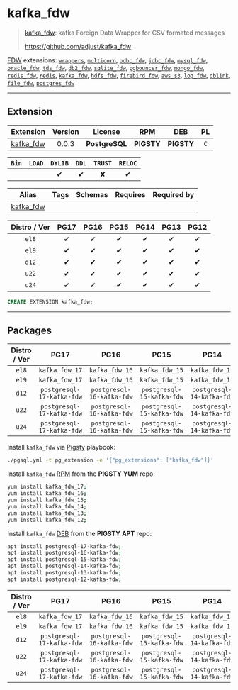 # kafka_fdw


> [kafka_fdw](https://github.com/adjust/kafka_fdw): kafka Foreign Data Wrapper for CSV formated messages
>
> https://github.com/adjust/kafka_fdw





[FDW](/fdw) extensions: [`wrappers`](/wrappers), [`multicorn`](/multicorn), [`odbc_fdw`](/odbc_fdw), [`jdbc_fdw`](/jdbc_fdw), [`mysql_fdw`](/mysql_fdw), [`oracle_fdw`](/oracle_fdw), [`tds_fdw`](/tds_fdw), [`db2_fdw`](/db2_fdw), [`sqlite_fdw`](/sqlite_fdw), [`pgbouncer_fdw`](/pgbouncer_fdw), [`mongo_fdw`](/mongo_fdw), [`redis_fdw`](/redis_fdw), [`redis`](/redis), [`kafka_fdw`](/kafka_fdw), [`hdfs_fdw`](/hdfs_fdw), [`firebird_fdw`](/firebird_fdw), [`aws_s3`](/aws_s3), [`log_fdw`](/log_fdw), [`dblink`](/dblink), [`file_fdw`](/file_fdw), [`postgres_fdw`](/postgres_fdw)


-------
## Extension


| Extension | Version | License | RPM | DEB | PL |
|-----------|:-------:|:-------:|:---:|:---:|:--:|
| [kafka_fdw](https://github.com/adjust/kafka_fdw) | 0.0.3 | **<span class="tcblue">PostgreSQL</span>** | **<span class="tcwarn">PIGSTY</span>** | **<span class="tcwarn">PIGSTY</span>** | `C` |



| `Bin` | `LOAD` | `DYLIB` | `DDL` | `TRUST` | `RELOC` |
|:-----:|:------:|:-------:|:-----:|:-------:|:-------:|
|  |  | <span class="tcblue">✔</span> | <span class="tcblue">✔</span> | <span class="tcwarn">✘</span> | <span class="tcblue">✔</span> |



| Alias | Tags | Schemas | Requires | Required by |
|-------|------|---------|----------|-------------|
| [kafka_fdw](/kafka_fdw) |  |  |  |  |



| Distro / Ver | PG17 | PG16 | PG15 | PG14 | PG13 | PG12 |
|:------------:|:----:|:----:|:----:|:----:|:----:|:----:|
| `el8` | <span class="tcblue">✔</span> | <span class="tcblue">✔</span> | <span class="tcblue">✔</span> | <span class="tcblue">✔</span> | <span class="tcblue">✔</span> | <span class="tcblue">✔</span> |
| `el9` | <span class="tcblue">✔</span> | <span class="tcblue">✔</span> | <span class="tcblue">✔</span> | <span class="tcblue">✔</span> | <span class="tcblue">✔</span> | <span class="tcblue">✔</span> |
| `d12` | <span class="tcblue">✔</span> | <span class="tcblue">✔</span> | <span class="tcblue">✔</span> | <span class="tcblue">✔</span> | <span class="tcblue">✔</span> | <span class="tcblue">✔</span> |
| `u22` | <span class="tcblue">✔</span> | <span class="tcblue">✔</span> | <span class="tcblue">✔</span> | <span class="tcblue">✔</span> | <span class="tcblue">✔</span> | <span class="tcblue">✔</span> |
| `u24` | <span class="tcblue">✔</span> | <span class="tcblue">✔</span> | <span class="tcblue">✔</span> | <span class="tcblue">✔</span> | <span class="tcblue">✔</span> | <span class="tcblue">✔</span> |





```sql
CREATE EXTENSION kafka_fdw;
```

-----------


## Packages


| Distro / Ver | PG17 | PG16 | PG15 | PG14 | PG13 | PG12 |
|:------------:|:----:|:----:|:----:|:----:|:----:|:----:|
| `el8` | `kafka_fdw_17` | `kafka_fdw_16` | `kafka_fdw_15` | `kafka_fdw_14` | `kafka_fdw_13` | `kafka_fdw_12` |
| `el9` | `kafka_fdw_17` | `kafka_fdw_16` | `kafka_fdw_15` | `kafka_fdw_14` | `kafka_fdw_13` | `kafka_fdw_12` |
| `d12` | `postgresql-17-kafka-fdw` | `postgresql-16-kafka-fdw` | `postgresql-15-kafka-fdw` | `postgresql-14-kafka-fdw` | `postgresql-13-kafka-fdw` | `postgresql-12-kafka-fdw` |
| `u22` | `postgresql-17-kafka-fdw` | `postgresql-16-kafka-fdw` | `postgresql-15-kafka-fdw` | `postgresql-14-kafka-fdw` | `postgresql-13-kafka-fdw` | `postgresql-12-kafka-fdw` |
| `u24` | `postgresql-17-kafka-fdw` | `postgresql-16-kafka-fdw` | `postgresql-15-kafka-fdw` | `postgresql-14-kafka-fdw` | `postgresql-13-kafka-fdw` | `postgresql-12-kafka-fdw` |



Install `kafka_fdw` via [Pigsty](https://pigsty.io/docs/pgext/usage/install/) playbook:

```bash
./pgsql.yml -t pg_extension -e '{"pg_extensions": ["kafka_fdw"]}'
```


Install `kafka_fdw` [RPM](/rpm) from the **<span class="tcwarn">PIGSTY</span>** **YUM** repo:

```bash
yum install kafka_fdw_17;
yum install kafka_fdw_16;
yum install kafka_fdw_15;
yum install kafka_fdw_14;
yum install kafka_fdw_13;
yum install kafka_fdw_12;
```


Install `kafka_fdw` [DEB](/deb) from the **<span class="tcwarn">PIGSTY</span>** **APT** repo:

```bash
apt install postgresql-17-kafka-fdw;
apt install postgresql-16-kafka-fdw;
apt install postgresql-15-kafka-fdw;
apt install postgresql-14-kafka-fdw;
apt install postgresql-13-kafka-fdw;
apt install postgresql-12-kafka-fdw;
```




| Distro / Ver | PG17 | PG16 | PG15 | PG14 | PG13 | PG12 |
|:------------:|:----:|:----:|:----:|:----:|:----:|:----:|
| `el8` | `kafka_fdw_17` | `kafka_fdw_16` | `kafka_fdw_15` | `kafka_fdw_14` | `kafka_fdw_13` | `kafka_fdw_12` |
| `el9` | `kafka_fdw_17` | `kafka_fdw_16` | `kafka_fdw_15` | `kafka_fdw_14` | `kafka_fdw_13` | `kafka_fdw_12` |
| `d12` | `postgresql-17-kafka-fdw` | `postgresql-16-kafka-fdw` | `postgresql-15-kafka-fdw` | `postgresql-14-kafka-fdw` | `postgresql-13-kafka-fdw` | `postgresql-12-kafka-fdw` |
| `u22` | `postgresql-17-kafka-fdw` | `postgresql-16-kafka-fdw` | `postgresql-15-kafka-fdw` | `postgresql-14-kafka-fdw` | `postgresql-13-kafka-fdw` | `postgresql-12-kafka-fdw` |
| `u24` | `postgresql-17-kafka-fdw` | `postgresql-16-kafka-fdw` | `postgresql-15-kafka-fdw` | `postgresql-14-kafka-fdw` | `postgresql-13-kafka-fdw` | `postgresql-12-kafka-fdw` |





